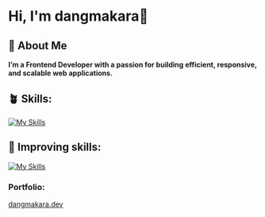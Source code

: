 # **Hi, I'm dangmakara🌷**


## **🚀 About Me**

**I’m a Frontend Developer with a passion for building efficient, responsive, and scalable web applications.**

## **🪴 Skills:**
[![My Skills](https://skillicons.dev/icons?i=js,html,css,react,next,typescript,mongodb,firebase)](https://skillicons.dev)


## **🌱 Improving skills:**
[![My Skills](https://skillicons.dev/icons?i=angular,vuejs,figma)](https://skillicons.dev)

### **Portfolio**: 
[dangmakara.dev](https://my-portfolio-two-alpha-91.vercel.app/)
